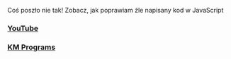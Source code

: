 Coś poszło nie tak! Zobacz, jak poprawiam źle napisany kod w JavaScript

### [YouTube](https://youtu.be/_Lo_u38e92g)
### [KM Programs](https://km-programs.pl/)
